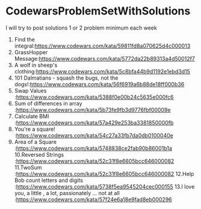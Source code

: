 # CodewarsProblemSetWithSolutions
I will try to post solutions 1 or 2 problem minimum each week
1. Find the integral:https://www.codewars.com/kata/59811fd8a070625d4c000013
2. GrassHopper Message:https://www.codewars.com/kata/5772da22b89313a4d50012f7
3. A wolf in sheep's clothing:https://www.codewars.com/kata/5c8bfa44b9d1192e1ebd3d15
4. 101 Dalmatians - squash the bugs, not the dogs!:https://www.codewars.com/kata/56f6919a6b88de18ff000b36
5. Swap Values :https://www.codewars.com/kata/5388f0e00b24c5635e000fc6
6. Sum of differences in array :https://www.codewars.com/kata/5b73fe9fb3d9776fbf00009e
7. Calculate BMI :https://www.codewars.com/kata/57a429e253ba3381850000fb
8. You're a square! :https://www.codewars.com/kata/54c27a33fb7da0db0100040e
9. Area of a Square :https://www.codewars.com/kata/5748838ce2fab90b86001b1a
10.Reversed Strings :https://www.codewars.com/kata/52c31f8e6605bcc646000082
11.TwoSum :https://www.codewars.com/kata/52c31f8e6605bcc646000082
12.Help Bob count letters and digits :https://www.codewars.com/kata/5738f5ea9545204cec000155
13.I love you, a little , a lot, passionately ... not at all :https://www.codewars.com/kata/57f24e6a18e9fad8eb000296
